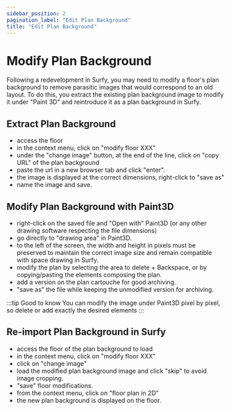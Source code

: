 ```yaml
---
sidebar_position: 2
pagination_label: "Edit Plan Background"
title: "Edit Plan Background"
---
```

# Modify Plan Background


<Youtube code="51r_1z50Otg"/>


Following a redevelopment in Surfy, you may need to modify a floor's plan background to remove parasitic images that would correspond to an old layout.
To do this, you extract the existing plan background image to modify it under "Paint 3D" and reintroduce it as a plan background in Surfy.

## Extract Plan Background

-   access the floor
-   in the context menu, click on "modify floor XXX"
-   under the "change image" button, at the end of the line, click on "copy URL" of the plan background
-   paste the url in a new browser tab and click "enter".  
-   the image is displayed at the correct dimensions, right-click to "save as"
-   name the image and save.

## Modify Plan Background with Paint3D

-   right-click on the saved file and "Open with" Paint3D (or any other drawing software respecting the file dimensions)
-   go directly to "drawing area" in Paint3D.
-   to the left of the screen, the width and height in pixels must be preserved to maintain the correct image size and remain compatible with space drawing in Surfy.
-   modify the plan by selecting the area to delete + Backspace, or by copying/pasting the elements composing the plan.
-   add a version on the plan cartouche for good archiving.
-   "save as" the file while keeping the unmodified version for archiving.

:::tip Good to know
You can modify the image under Paint3D pixel by pixel, so delete or add exactly the desired elements
:::

## Re-import Plan Background in Surfy


-   access the floor of the plan background to load
-   in the context menu, click on "modify floor XXX"
-   click on "change image"
-   load the modified plan background image and click "skip" to avoid image cropping.
-   "save" floor modifications.
-   from the context menu, click on "floor plan in 2D"
-   the new plan background is displayed on the floor.